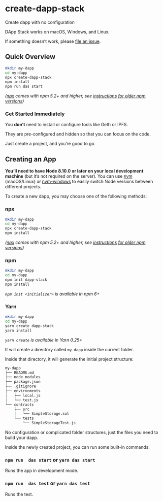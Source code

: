 # create-dapp-stack

Create dapp with no configuration

DApp Stack works on macOS, Windows, and Linux.  

If something doesn’t work, please [file an issue](https://github.com/Dapp-Stack/Dapp-Stack/issues/new?template=bug_report.md).

## Quick Overview

```sh
mkdir my-dapp
cd my-dapp
npx create-dapp-stack
npm install
npm run das start
```

_([npx](https://medium.com/@maybekatz/introducing-npx-an-npm-package-runner-55f7d4bd282b) comes with npm 5.2+ and higher, see [instructions for older npm versions](https://gist.github.com/gaearon/4064d3c23a77c74a3614c498a8bb1c5f))_

### Get Started Immediately

You **don’t** need to install or configure tools like Geth or IPFS.  

They are pre-configured and hidden so that you can focus on the code.

Just create a project, and you’re good to go.

## Creating an App

**You’ll need to have Node 8.10.0 or later on your local development machine** (but it’s not required on the server). You can use [nvm](https://github.com/creationix/nvm#installation) (macOS/Linux) or [nvm-windows](https://github.com/coreybutler/nvm-windows#node-version-manager-nvm-for-windows) to easily switch Node versions between different projects.

To create a new dapp, you may choose one of the following methods:

### npx

```sh
mkdir my-dapp
cd my-dapp
npx create-dapp-stack
npm install
```

_([npx](https://medium.com/@maybekatz/introducing-npx-an-npm-package-runner-55f7d4bd282b) comes with npm 5.2+ and higher, see [instructions for older npm versions](https://gist.github.com/gaearon/4064d3c23a77c74a3614c498a8bb1c5f))_

### npm

```sh
mkdir my-dapp
cd my-dapp
npm init dapp-stack
npm install
```

_`npm init <initializer>` is available in npm 6+_

### Yarn

```sh
mkdir my-dapp
cd my-dapp
yarn create dapp-stack
yarn install
```

_`yarn create` is available in Yarn 0.25+_

It will create a directory called `my-dapp` inside the current folder.  

Inside that directory, it will generate the initial project structure:

```sh
my-dapp
├── README.md
├── node_modules
├── package.json
├── .gitignore
├── environments
│   ├── local.js
│   └── test.js
└── contracts
    ├── src
    |   └── SimpleStorage.sol
    └── tests
        └── SimpleStorageTest.js
```

No configuration or complicated folder structures, just the files you need to build your dapp.  

Inside the newly created project, you can run some built-in commands:

### `npm run  das start` or `yarn das start`

Runs the app in development mode.  

### `npm run  das test` or `yarn das test`

Runs the test.  
